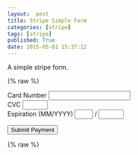 ```yaml
---
layout:  post
title: Stripe Simple Form
categories: [stripe]
tags: [stripe]
published: True
date: 2015-05-01 15:37:12
---
```


A simple stripe form.

{% raw %}
<form action="" method="POST" id="payment-form">
  <span class="payment-errors"></span>

  <div class="form-row">
    <label>
      <span>Card Number</span>
      <input type="text" size="20" data-stripe="number"/>
    </label>
  </div>

  <div class="form-row">
    <label>
      <span>CVC</span>
      <input type="text" size="4" data-stripe="cvc"/>
    </label>
  </div>

  <div class="form-row">
    <label>
      <span>Expiration (MM/YYYY)</span>
      <input type="text" size="2" data-stripe="exp-month"/>
    </label>
    <span> / </span>
    <input type="text" size="4" data-stripe="exp-year"/>
  </div>

  <button type="submit">Submit Payment</button>
</form>
{% raw %}